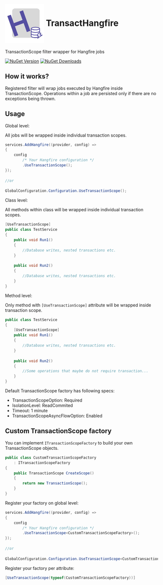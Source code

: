 # <img align="center" src="https://raw.githubusercontent.com/dalrankov/TransactHangfire/master/icon.png"/> TransactHangfire

TransactionScope filter wrapper for Hangfire jobs

<a href="https://www.nuget.org/packages/TransactHangfire"><img alt="NuGet Version" src="https://img.shields.io/nuget/v/TransactHangfire"></a>
<a href="https://www.nuget.org/packages/TransactHangfire"><img alt="NuGet Downloads" src="https://img.shields.io/nuget/dt/TransactHangfire"></a>

## How it works?

Registered filter will wrap jobs executed by Hangfire inside TransactionScope. Operations within a job are persisted only if there are no exceptions being thrown.

## Usage

Global level:

All jobs will be wrapped inside individual transaction scopes.
````csharp
services.AddHangfire((provider, config) =>
{
    config
        /* Your Hangfire configuration */
        .UseTransactionScope();
});

//or

GlobalConfiguration.Configuration.UseTransactionScope();
````

Class level:

All methods within class will be wrapped inside individual transaction scopes.
````csharp
[UseTransactionScope]
public class TestService
{
    public void Run1()
    {
        //Database writes, nested transactions etc.
    }

    public void Run2()
    {
        //Database writes, nested transactions etc.
    }
}
````

Method level:

Only method with `[UseTransactionScope]` attribute will be wrapped inside transaction scope.
````csharp
public class TestService
{
    [UseTransactionScope]
    public void Run1()
    {
        //Database writes, nested transactions etc.
    }

    public void Run2()
    {
        //Some operations that maybe do not require transaction...
    }
}
````

Default TransactionScope factory has following specs:
- TransactionScopeOption: Required
- IsolationLevel: ReadCommited
- Timeout: 1 minute
- TransactionScopeAsyncFlowOption: Enabled

## Custom TransactionScope factory

You can implement `ITransactionScopeFactory` to build your own TransactionScope objects.

````csharp
public class CustomTransactionScopeFactory
    : ITransactionScopeFactory
{
    public TransactionScope CreateScope()
    {
        return new TransactionScope();
    }
}
````

Register your factory on global level:

````csharp
services.AddHangfire((provider, config) =>
{
    config
        /* Your Hangfire configuration */
        .UseTransactionScope<CustomTransactionScopeFactory>();
});

//or

GlobalConfiguration.Configuration.UseTransactionScope<CustomTransactionScopeFactory>();
````

Register your factory per attribute:

````csharp
[UseTransactionScope(typeof(CustomTransactionScopeFactory))]
````